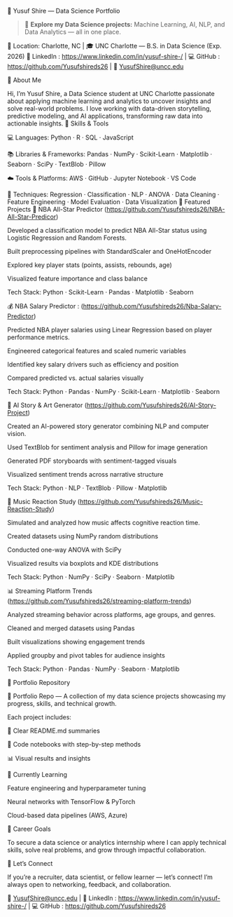 💼 Yusuf Shire — Data Science Portfolio
> 🚀 **Explore my Data Science projects:** Machine Learning, AI, NLP, and Data Analytics — all in one place.

📍 Location: Charlotte, NC | 🎓 UNC Charlotte — B.S. in Data Science (Exp. 2026)
🔗 LinkedIn : https://www.linkedin.com/in/yusuf-shire-/
 | 💻 GitHub : https://github.com/Yusufshireds26 
 | 📧 YusufShire@uncc.edu

👋 About Me

Hi, I’m Yusuf Shire, a Data Science student at UNC Charlotte passionate about applying machine learning and analytics to uncover insights and solve real-world problems.
I love working with data-driven storytelling, predictive modeling, and AI applications, transforming raw data into actionable insights.
🧠 Skills & Tools

💻 Languages:
Python · R · SQL · JavaScript

📚 Libraries & Frameworks:
Pandas · NumPy · Scikit-Learn · Matplotlib · Seaborn · SciPy · TextBlob · Pillow

☁️ Tools & Platforms:
AWS · GitHub · Jupyter Notebook · VS Code

🧩 Techniques:
Regression · Classification · NLP · ANOVA · Data Cleaning · Feature Engineering · Model Evaluation · Data Visualization
🚀 Featured Projects
🏀 NBA All-Star Predictor (https://github.com/Yusufshireds26/NBA-All-Star-Predicor)

Developed a classification model to predict NBA All-Star status using Logistic Regression and Random Forests.

Built preprocessing pipelines with StandardScaler and OneHotEncoder

Explored key player stats (points, assists, rebounds, age)

Visualized feature importance and class balance

Tech Stack: Python · Scikit-Learn · Pandas · Matplotlib · Seaborn

💰 NBA Salary Predictor : (https://github.com/Yusufshireds26/Nba-Salary-Predictor)

Predicted NBA player salaries using Linear Regression based on player performance metrics.

Engineered categorical features and scaled numeric variables

Identified key salary drivers such as efficiency and position

Compared predicted vs. actual salaries visually

Tech Stack: Python · Pandas · NumPy · Scikit-Learn · Matplotlib · Seaborn

🎨 AI Story & Art Generator (https://github.com/Yusufshireds26/AI-Story-Project)

Created an AI-powered story generator combining NLP and computer vision.

Used TextBlob for sentiment analysis and Pillow for image generation

Generated PDF storyboards with sentiment-tagged visuals

Visualized sentiment trends across narrative structure

Tech Stack: Python · NLP · TextBlob · Pillow · Matplotlib

🎵 Music Reaction Study (https://github.com/Yusufshireds26/Music-Reaction-Study)

Simulated and analyzed how music affects cognitive reaction time.

Created datasets using NumPy random distributions

Conducted one-way ANOVA with SciPy

Visualized results via boxplots and KDE distributions

Tech Stack: Python · NumPy · SciPy · Seaborn · Matplotlib

📊 Streaming Platform Trends (https://github.com/Yusufshireds26/streaming-platform-trends)

Analyzed streaming behavior across platforms, age groups, and genres.

Cleaned and merged datasets using Pandas

Built visualizations showing engagement trends

Applied groupby and pivot tables for audience insights

Tech Stack: Python · Pandas · NumPy · Seaborn · Matplotlib

🧩 Portfolio Repository

📂 Portfolio Repo
 — A collection of my data science projects showcasing my progress, skills, and technical growth.

Each project includes:

📘 Clear README.md summaries

🧮 Code notebooks with step-by-step methods

📊 Visual results and insights

🌱 Currently Learning

Feature engineering and hyperparameter tuning

Neural networks with TensorFlow & PyTorch

Cloud-based data pipelines (AWS, Azure)

🎯 Career Goals

To secure a data science or analytics internship where I can apply technical skills, solve real problems, and grow through impactful collaboration.

🤝 Let’s Connect

If you’re a recruiter, data scientist, or fellow learner — let’s connect!
I’m always open to networking, feedback, and collaboration.

📧 YusufShire@uncc.edu
 | 💼 LinkedIn : https://www.linkedin.com/in/yusuf-shire-/
 | 💻 GitHub : https://github.com/Yusufshireds26 
